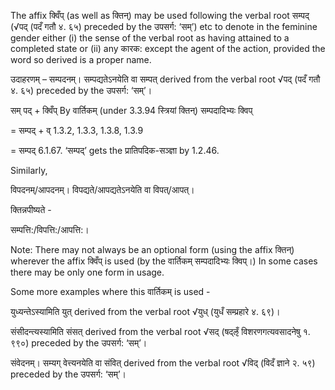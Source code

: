




The affix क्विँप् (as well as क्तिन्) may be used following the verbal root सम्पद् (√पद् (पदँ गतौ ४. ६५) preceded by the उपसर्ग: ‘सम्’) etc to denote in the feminine gender either (i) the sense of the verbal root as having attained to a completed state or (ii) any कारक: except the agent of the action, provided the word so derived is a proper name.


उदाहरणम् – सम्पदनम्। सम्पद्यतेऽनयेति वा सम्पत् derived from the verbal root √पद् (पदँ गतौ ४. ६५) preceded by the उपसर्ग: ‘सम्’।


सम् पद् + क्विँप् By वार्तिकम् (under 3.3.94 स्त्रियां क्तिन्) सम्पदादिभ्‍यः क्विप्

= सम्पद् + व् 1.3.2, 1.3.3, 1.3.8, 1.3.9

= सम्पद् 6.1.67. ‘सम्पद्’ gets the प्रातिपदिक-सञ्ज्ञा by 1.2.46.


Similarly,

विपदनम्/आपदनम्। विपद्यते/आपद्यतेऽनयेति वा विपत्/आपत्।


क्तिन्नपीष्‍यते -

सम्पत्ति:/विपत्ति:/आपत्ति:।

Note: There may not always be an optional form (using the affix क्तिन्) wherever the affix क्विँप् is used (by the वार्तिकम् सम्पदादिभ्‍यः क्विप्।) In some cases there may be only one form in usage.


Some more examples where this वार्तिकम् is used -

युध्यन्तेऽस्यामिति युत् derived from the verbal root √युध् (युधँ सम्प्रहारे ४. ६९)।

संसीदन्त्यस्यामिति संसत् derived from the verbal root √सद् (षद्ऌँ विशरणगत्यवसादनेषु १. ९९०) preceded by the उपसर्ग: ‘सम्’।

संवेदनम्। सम्यग् वेत्त्यनयेति वा संवित् derived from the verbal root √विद् (विदँ ज्ञाने २. ५९) preceded by the उपसर्ग: ‘सम्’।

